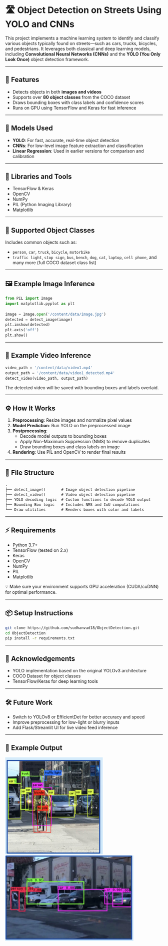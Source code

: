 # 🛣️ Object Detection on Streets Using YOLO and CNNs

This project implements a machine learning system to identify and classify various objects typically found on streets—such as cars, trucks, bicycles, and pedestrians. It leverages both classical and deep learning models, including **Convolutional Neural Networks (CNNs)** and the **YOLO (You Only Look Once)** object detection framework.

---

## 🚀 Features

- Detects objects in both **images and videos**
- Supports over **80 object classes** from the COCO dataset
- Draws bounding boxes with class labels and confidence scores
- Runs on GPU using TensorFlow and Keras for fast inference

---

## 🧠 Models Used

- **YOLO**: For fast, accurate, real-time object detection  
- **CNNs**: For low-level image feature extraction and classification  
- **Linear Regression**: Used in earlier versions for comparison and calibration

---

## 🧰 Libraries and Tools

- TensorFlow & Keras  
- OpenCV  
- NumPy  
- PIL (Python Imaging Library)  
- Matplotlib

---

## 🧪 Supported Object Classes

Includes common objects such as:

- `person`, `car`, `truck`, `bicycle`, `motorbike`  
- `traffic light`, `stop sign`, `bus`, `bench`, `dog`, `cat`, `laptop`, `cell phone`, and many more (full COCO dataset class list)

---

## 🖼 Example Image Inference

```python
from PIL import Image
import matplotlib.pyplot as plt

image = Image.open('/content/data/image.jpg')
detected = detect_image(image)
plt.imshow(detected)
plt.axis('off')
plt.show()
```

---

## 🎥 Example Video Inference

```python
video_path = '/content/data/video1.mp4'
output_path = '/content/data/video1_detected.mp4'
detect_video(video_path, output_path)
```

The detected video will be saved with bounding boxes and labels overlaid.

---

## ⚙️ How It Works

1. **Preprocessing**: Resize images and normalize pixel values  
2. **Model Prediction**: Run YOLO on the preprocessed image  
3. **Postprocessing**:
   - Decode model outputs to bounding boxes  
   - Apply Non-Maximum Suppression (NMS) to remove duplicates  
   - Draw bounding boxes and class labels on image  
4. **Rendering**: Use PIL and OpenCV to render final results

---

## 📁 File Structure

```
.
├── detect_image()       # Image object detection pipeline  
├── detect_video()       # Video object detection pipeline  
├── YOLO decoding logic  # Custom functions to decode YOLO output  
├── Bounding Box logic   # Includes NMS and IoU computations  
└── Draw utilities       # Renders boxes with color and labels  
```

---

## ⚡ Requirements

- Python 3.7+  
- TensorFlow (tested on 2.x)  
- Keras  
- OpenCV  
- NumPy  
- PIL  
- Matplotlib

💡 Make sure your environment supports GPU acceleration (CUDA/cuDNN) for optimal performance.

---

## 📦 Setup Instructions

```bash
git clone https://github.com/sudhanvad18/ObjectDetection.git
cd ObjectDetection
pip install -r requirements.txt
```

---

## 📌 Acknowledgements

- YOLO implementation based on the original YOLOv3 architecture  
- COCO Dataset for object classes  
- TensorFlow/Keras for deep learning tools

---

## 🛠 Future Work

- Switch to YOLOv8 or EfficientDet for better accuracy and speed  
- Improve preprocessing for low-light or blurry inputs  
- Add Flask/Streamlit UI for live video feed inference

---

## 📸 Example Output

![Example Object Detection 1](data/output1.png)
![Example Object Detection 2](data/output2.png)
